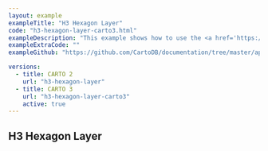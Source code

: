 ```yaml
---
layout: example
exampleTitle: "H3 Hexagon Layer"
code: "h3-hexagon-layer-carto3.html"
exampleDescription: "This example shows how to use the <a href='https://deck.gl/docs/api-reference/geo-layers/h3-hexagon-layer' target='_blank'>H3HexagonLayer</a> to render hexagons from the H3 geospatial indexing system."
exampleExtraCode: ""
exampleGithub: "https://github.com/CartoDB/documentation/tree/master/app/content/deck-gl/examples/clustering-and-aggregation/h3-hexagon-layer-carto3.html"

versions:
  - title: CARTO 2
    url: "h3-hexagon-layer"
  - title: CARTO 3
    url: "h3-hexagon-layer-carto3"
    active: true
---
```

## H3 Hexagon Layer
